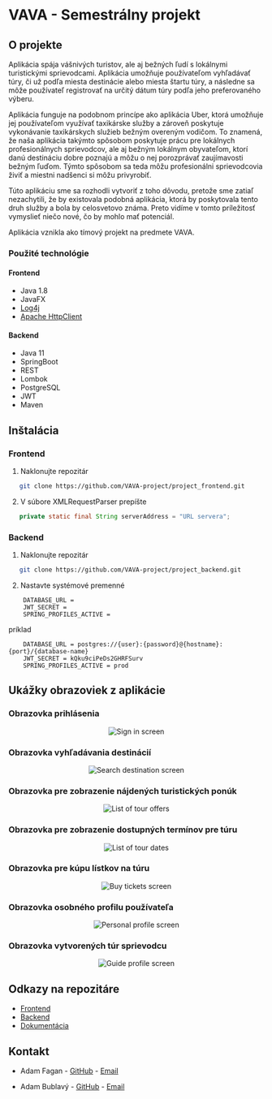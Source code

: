 # VAVA - Semestrálny projekt

## O projekte

Aplikácia spája vášnivých turistov, ale aj bežných ľudí s lokálnymi turistickými sprievodcami. Aplikácia umožňuje používateľom vyhľadávať túry, či už podľa miesta destinácie alebo miesta štartu túry, a následne sa môže používateľ registrovať na určitý dátum túry podľa jeho preferovaného výberu.

Aplikácia funguje na podobnom princípe ako aplikácia Uber, ktorá umožňuje jej používateľom využívať taxikárske služby a zároveň poskytuje vykonávanie taxikárskych služieb bežným overeným vodičom. To znamená, že naša aplikácia takýmto spôsobom poskytuje prácu pre lokálnych profesionálnych sprievodcov, ale aj bežným lokálnym obyvateľom, ktorí danú destináciu dobre poznajú a môžu o nej porozprávať zaujímavosti bežným ľuďom. Týmto spôsobom sa teda môžu profesionálni sprievodcovia živiť a miestni nadšenci si môžu privyrobiť.

Túto aplikáciu sme sa rozhodli vytvoriť z toho dôvodu, pretože sme zatiaľ nezachytili, že by existovala podobná aplikácia, ktorá by poskytovala tento druh služby a bola by celosvetovo známa. Preto vidíme v tomto príležitosť vymyslieť niečo nové, čo by mohlo mať potenciál.

Aplikácia vznikla ako tímový projekt na predmete VAVA.

### Použité technológie

#### Frontend

-   Java 1.8
-   JavaFX
-   [Log4j](https://mvnrepository.com/artifact/org.apache.logging.log4j/log4j-core/2.14.1)
-   [Apache HttpClient](https://mvnrepository.com/artifact/org.apache.httpcomponents/httpclient/4.5.13)

#### Backend

-   Java 11
-   SpringBoot
-   REST
-   Lombok
-   PostgreSQL
-   JWT
-   Maven

## Inštalácia

### Frontend

1. Naklonujte repozitár

```sh
   git clone https://github.com/VAVA-project/project_frontend.git
```

2. V súbore XMLRequestParser prepíšte

```java
   private static final String serverAddress = "URL servera";
```

### Backend

1. Naklonujte repozitár

```sh
   git clone https://github.com/VAVA-project/project_backend.git
```

2. Nastavte systémové premenné

```
    DATABASE_URL =
    JWT_SECRET =
    SPRING_PROFILES_ACTIVE =
```

príklad

```
    DATABASE_URL = postgres://{user}:{password}@{hostname}:{port}/{database-name}
    JWT_SECRET = kQku9ciPeDs2GHRFSurv
    SPRING_PROFILES_ACTIVE = prod
```

## Ukážky obrazoviek z aplikácie

### Obrazovka prihlásenia

<div style="text-align:center;">
    <img src="images/signin.png" alt="Sign in screen"/>
</div>

### Obrazovka vyhľadávania destinácií

<div style="text-align:center;">
    <img src="images/search.png" alt="Search destination screen"/>
</div>

### Obrazovka pre zobrazenie nájdených turistických ponúk

<div style="text-align:center;">
    <img src="images/tourOffers.png" alt="List of tour offers"/>
</div>

### Obrazovka pre zobrazenie dostupných termínov pre túru

<div style="text-align:center;">
    <img src="images/tourDates.png" alt="List of tour dates"/>
</div>

### Obrazovka pre kúpu lístkov na túru

<div style="text-align:center;">
    <img src="images/buyTickets.png" alt="Buy tickets screen"/>
</div>

### Obrazovka osobného profilu používateľa

<div style="text-align:center;">
    <img src="images/personalProfile.png" alt="Personal profile screen"/>
</div>

### Obrazovka vytvorených túr sprievodcu

<div style="text-align:center;">
    <img src="images/guideProfile.png" alt="Guide profile screen"/>
</div>

## Odkazy na repozitáre

-   [Frontend](https://github.com/VAVA-project/project_frontend)
-   [Backend](https://github.com/VAVA-project/project_backend)
-   [Dokumentácia](https://github.com/VAVA-project/documentation)

## Kontakt

-   Adam Fagan - [GitHub](https://github.com/adamfagan) - [Email](mailto:fagan.adam@outlook.com)

-   Adam Bublavý - [GitHub](https://github.com/Sangalaa) - [Email](mailto:bublavy.adam@gmail.com)
